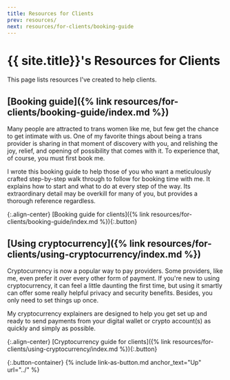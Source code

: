 ```yaml
---
title: Resources for Clients
prev: resources/
next: resources/for-clients/booking-guide
---
```


# {{ site.title}}'s Resources for Clients

This page lists resources I've created to help clients.

## [Booking guide]({% link resources/for-clients/booking-guide/index.md %})

Many people are attracted to trans women like me, but few get the chance to get intimate with us. One of my favorite things about being a trans provider is sharing in that moment of discovery with you, and relishing the joy, relief, and opening of possibility that comes with it. To experience that, of course, you must first book me.

I wrote this booking guide to help those of you who want a meticulously crafted step-by-step walk through to follow for booking time with me. It explains how to start and what to do at every step of the way. Its extraordinary detail may be overkill for many of you, but provides a thorough reference regardless.

{:.align-center}
[Booking guide for clients]({% link resources/for-clients/booking-guide/index.md %}){:.button}

## [Using cryptocurrency]({% link resources/for-clients/using-cryptocurrency/index.md %})

Cryptocurrency is now a popular way to pay providers. Some providers, like me, even prefer it over every other form of payment. If you're new to using cryptocurrency, it can feel a little daunting the first time, but using it smartly can offer some really helpful privacy and security benefits. Besides, you only need to set things up once.

My cryptocurrency explainers are designed to help you get set up and ready to send payments from your digital wallet or crypto account(s) as quickly and simply as possible.

{:.align-center}
[Cryptocurrency guide for clients]({% link resources/for-clients/using-cryptocurrency/index.md %}){:.button}

{:.button-container}
{% include link-as-button.md anchor_text="Up" url="../" %}

